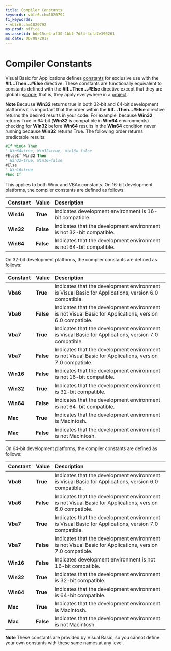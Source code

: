 ```yaml
---
title: Compiler Constants
keywords: vblr6.chm1020792
f1_keywords:
- vblr6.chm1020792
ms.prod: office
ms.assetid: bde15ce4-af30-1bbf-7d34-4cfa7e396261
ms.date: 06/08/2017
---
```



# Compiler Constants

Visual Basic for Applications defines [constants](../../Glossary/vbe-glossary.md) for exclusive use with the **#If...Then...#Else** directive. These constants are functionally equivalent to constants defined with the **#If...Then...#Else** directive except that they are global in[scope](../../Glossary/vbe-glossary.md); that is, they apply everywhere in a [project](../../Glossary/vbe-glossary.md).


 **Note**  Because  **Win32** returns true in both 32-bit and 64-bit development platforms it is important that the order within the **#If...Then...#Else** directive returns the desired results in your code. For example, because **Win32** returns True in 64-bit (**Win32** is compatible in **Win64** environments) checking for **Win32** before **Win64** results in the **Win64** condition never running because **Win32** returns True. The following order returns predictable results:


```vb
#If Win64 Then 
' Win64=true, Win32=true, Win16= false 
#ElseIf Win32 Then 
' Win32=true, Win16=false 
#Else 
' Win16=true 
#End If
```

This applies to both Winx and VBAx constants.
On 16-bit development platforms, the compiler constants are defined as follows:


|**Constant**|**Value**|**Description**|
|:-----|:-----|:-----|
|**Win16**|**True**|Indicates development environment is 16-bit compatible.|
|**Win32**|**False**|Indicates that the development environment is not 32-bit compatible.|
|**Win64**|**False**|Indicates that the development environment is not 64-bit compatible.|

On 32-bit development platforms, the compiler constants are defined as follows:


|**Constant**|**Value**|**Description**|
|:-----|:-----|:-----|
|**Vba6**|**True**|Indicates that the development environment is Visual Basic for Applications, version 6.0 compatible.|
|**Vba6**|**False**|Indicates that the development environment is not Visual Basic for Applications, version 6.0 compatible.|
|**Vba7**|**True**|Indicates that the development environment is Visual Basic for Applications, version 7.0 compatible.|
|**Vba7**|**False**|Indicates that the development environment is not Visual Basic for Applications, version 7.0 compatible.|
|**Win16**|**False**|Indicates that the development environment is not 16-bit compatible.|
|**Win32**|**True**|Indicates that the development environment is 32-bit compatible.|
|**Win64**|**False**|Indicates that the development environment is not 64-bit compatible.|
|**Mac**|**True**|Indicates that the development environment is Macintosh.|
|**Mac**|**False**|Indicates that the development environment is not Macintosh.|

On 64-bit development platforms, the compiler constants are defined as follows:


|**Constant**|**Value**|**Description**|
|:-----|:-----|:-----|
|**Vba6**|**True**|Indicates that the development environment is Visual Basic for Applications, version 6.0 compatible.|
|**Vba6**|**False**|Indicates that the development environment is not Visual Basic for Applications, version 6.0 compatible.|
|**Vba7**|**True**|Indicates that the development environment is Visual Basic for Applications, version 7.0 compatible.|
|**Vba7**|**False**|Indicates that the development environment is not Visual Basic for Applications, version 7.0 compatible.|
|**Win16**|**False**|Indicates development environment is not 16-bit compatible.|
|**Win32**|**True**|Indicates that the development environment is 32-bit compatible.|
|**Win64**|**True**|Indicates that the development environment is 64-bit compatible.|
|**Mac**|**True**|Indicates that the development environment is Macintosh.|
|**Mac**|**False**|Indicates that the development environment is not Macintosh.|

 **Note**  These constants are provided by Visual Basic, so you cannot define your own constants with these same names at any level.


